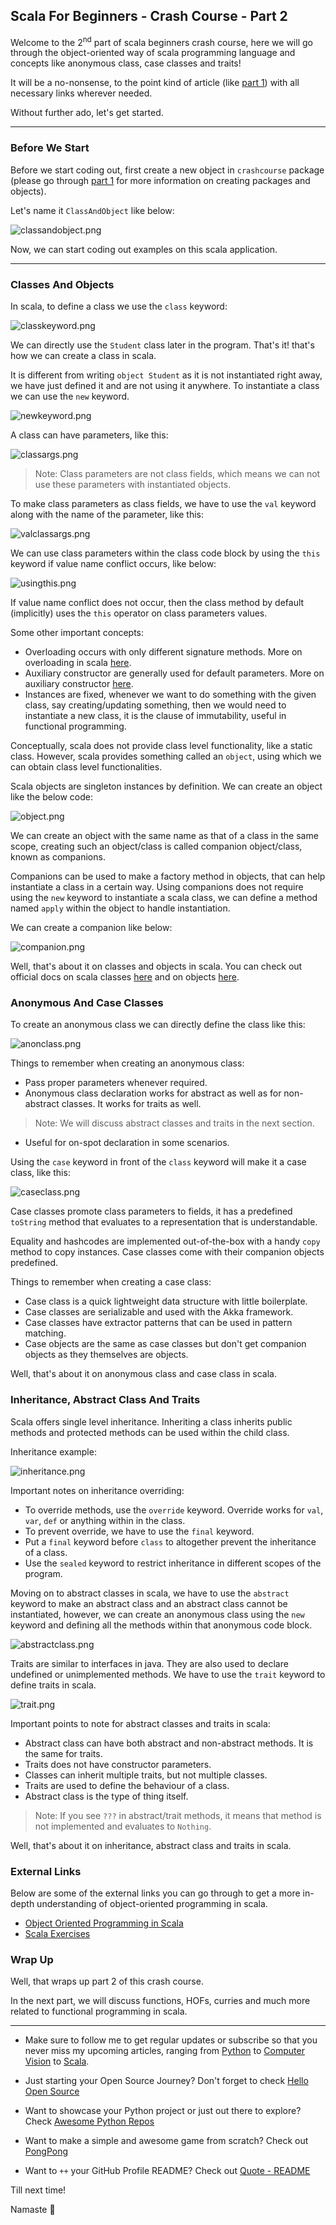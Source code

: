 ## Scala For Beginners - Crash Course - Part 2

Welcome to the 2<sup>nd</sup> part of scala beginners crash course, here we will go through the object-oriented way of scala programming language and concepts like anonymous class, case classes and traits!

It will be a no-nonsense, to the point kind of article (like [part 1](https://chandraji.dev/scala-for-beginners-crash-course-part-1)) with all necessary links wherever needed.

Without further ado, let's get started.

---

### Before We Start

Before we start coding out, first create a new object in `crashcourse` package (please go through [part 1](https://chandraji.dev/scala-for-beginners-crash-course-part-1) for more information on creating packages and objects).

Let's name it `ClassAndObject` like below:

![classandobject.png](https://cdn.hashnode.com/res/hashnode/image/upload/v1630428192859/oxQvO6f-0.png)

Now, we can start coding out examples on this scala application.

---

### Classes And Objects

In scala, to define a class we use the `class` keyword:

![classkeyword.png](https://cdn.hashnode.com/res/hashnode/image/upload/v1630428208513/-YBKewovA.png)

We can directly use the `Student` class later in the program. That's it! that's how we can create a class in scala.

It is different from writing `object Student` as it is not instantiated right away, we have just defined it and are not using it anywhere. To instantiate a class we can use the `new` keyword.

![newkeyword.png](https://cdn.hashnode.com/res/hashnode/image/upload/v1630428230819/rKcOjejYv.png)

A class can have parameters, like this:

![classargs.png](https://cdn.hashnode.com/res/hashnode/image/upload/v1630428242656/aO-thvn6J.png)

> Note: Class parameters are not class fields, which means we can not use these parameters with instantiated objects.

To make class parameters as class fields, we have to use the `val` keyword along with the name of the parameter, like this:

![valclassargs.png](https://cdn.hashnode.com/res/hashnode/image/upload/v1630428319579/tsxrdzViI.png)

We can use class parameters within the class code block by using the `this` keyword if value name conflict occurs, like below:

![usingthis.png](https://cdn.hashnode.com/res/hashnode/image/upload/v1630428339539/wdMAz_16a.png)

If value name conflict does not occur, then the class method by default (implicitly) uses the `this` operator on class parameters values.

Some other important concepts:

* Overloading occurs with only different signature methods. More on overloading in scala [here](https://www.geeksforgeeks.org/method-overloading-in-scala/).
* Auxiliary constructor are generally used for default parameters. More on auxiliary constructor [here](https://www.geeksforgeeks.org/scala-auxiliary-constructor/).
* Instances are fixed, whenever we want to do something with the given class, say creating/updating something, then we would need to instantiate a new class, it is the clause of immutability, useful in functional programming.

Conceptually, scala does not provide class level functionality, like a static class. However, scala provides something called an `object`, using which we can obtain class level functionalities.

Scala objects are singleton instances by definition. We can create an object like the below code:

![object.png](https://cdn.hashnode.com/res/hashnode/image/upload/v1630428399034/tswQeZPm90.png)

We can create an object with the same name as that of a class in the same scope, creating such an object/class is called companion object/class, known as companions.

Companions can be used to make a factory method in objects, that can help instantiate a class in a certain way. Using companions does not require using the `new` keyword to instantiate a scala class, we can define a method named `apply` within the object to handle instantiation.

We can create a companion like below:

![companion.png](https://cdn.hashnode.com/res/hashnode/image/upload/v1630428637173/s90e0_FRe.png)

Well, that's about it on classes and objects in scala. You can check out official docs on scala classes [here](https://docs.scala-lang.org/tour/classes.html) and on objects [here](https://docs.scala-lang.org/tour/singleton-objects.html).

### Anonymous And Case Classes

To create an anonymous class we can directly define the class like this:

![anonclass.png](https://cdn.hashnode.com/res/hashnode/image/upload/v1630428653602/AuZMDeqQt.png)

Things to remember when creating an anonymous class:

* Pass proper parameters whenever required.
* Anonymous class declaration works for abstract as well as for non-abstract classes. It works for traits as well.
> Note: We will discuss abstract classes and traits in the next section.
* Useful for on-spot declaration in some scenarios.

Using the `case` keyword in front of the `class` keyword will make it a case class, like this:

![caseclass.png](https://cdn.hashnode.com/res/hashnode/image/upload/v1630428673599/WBzmt4Qjo.png)

Case classes promote class parameters to fields, it has a predefined `toString` method that evaluates to a representation that is understandable.

Equality and hashcodes are implemented out-of-the-box with a handy `copy` method to copy instances. Case classes come with their companion objects predefined.

Things to remember when creating a case class:

* Case class is a quick lightweight data structure with little boilerplate.
* Case classes are serializable and used with the Akka framework.
* Case classes have extractor patterns that can be used in pattern matching.
* Case objects are the same as case classes but don't get companion objects as they themselves are objects.

Well, that's about it on anonymous class and case class in scala.

### Inheritance, Abstract Class And Traits

Scala offers single level inheritance. Inheriting a class inherits public methods and protected methods can be used within the child class.

Inheritance example:

![inheritance.png](https://cdn.hashnode.com/res/hashnode/image/upload/v1630428695980/LGFCROTuq.png)

Important notes on inheritance overriding:

* To override methods, use the `override` keyword. Override works for `val`, `var`, `def` or anything within in the class.
* To prevent override, we have to use the `final` keyword.
* Put a `final` keyword before `class` to altogether prevent the inheritance of a class.
* Use the `sealed` keyword to restrict inheritance in different scopes of the program.

Moving on to abstract classes in scala, we have to use the `abstract` keyword to make an abstract class and an abstract class cannot be instantiated, however, we can create an anonymous class using the `new` keyword and defining all the methods within that anonymous code block.

![abstractclass.png](https://cdn.hashnode.com/res/hashnode/image/upload/v1630428722924/REIHImy5p.png)

Traits are similar to interfaces in java. They are also used to declare undefined or unimplemented methods. We have to use the `trait` keyword to define traits in scala.

![trait.png](https://cdn.hashnode.com/res/hashnode/image/upload/v1630428738822/-Gt2CDPkh.png)

Important points to note for abstract classes and traits in scala:

* Abstract class can have both abstract and non-abstract methods. It is the same for traits.
* Traits does not have constructor parameters.
* Classes can inherit multiple traits, but not multiple classes.
* Traits are used to define the behaviour of a class.
* Abstract class is the type of thing itself.

> Note: If you see `???` in abstract/trait methods, it means that method is not implemented and evaluates to `Nothing`.

Well, that's about it on inheritance, abstract class and traits in scala.

### External Links

Below are some of the external links you can go through to get a more in-depth understanding of object-oriented programming in scala.

* [Object Oriented Programming in Scala](https://www.baeldung.com/scala/oop-intro#:~:text=Scala%20is%20a%20hybrid%20between,encapsulation%2C%20inheritance%2C%20and%20polymorphism)
* [Scala Exercises](https://www.scala-exercises.org/scala_tutorial/object_oriented_programming)

### Wrap Up

Well, that wraps up part 2 of this crash course.

In the next part, we will discuss functions, HOFs, curries and much more related to functional programming in scala.

---

- Make sure to follow me to get regular updates or subscribe so that you never miss my upcoming articles, ranging from [Python](https://chandraji.dev/series/python) to [Computer Vision](https://chandraji.dev/series/computer-vision) to [Scala](https://chandraji.dev/series/scala).

- Just starting your Open Source Journey? Don't forget to check [Hello Open Source](https://github.com/siddharth2016/hello-open-source)

- Want to showcase your Python project or just out there to explore? Check [Awesome Python Repos](https://github.com/siddharth2016/awesome-python-repos)

- Want to make a simple and awesome game from scratch? Check out [PongPong](https://github.com/siddharth2016/PongPong)

- Want to `++` your GitHub Profile README? Check out [Quote - README](https://github.com/marketplace/actions/quote-readme)

Till next time!

Namaste 🙏